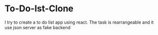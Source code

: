 # To-Do-Ist-Clone
I try to create a to do list app using react. The task is rearrangeable and it use json server as fake backend

